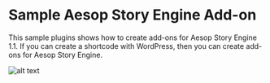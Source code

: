 Sample Aesop Story Engine Add-on
============

This sample plugins shows how to create add-ons for Aesop Story Engine 1.1. If you can create a shortcode with WordPress, then you can create add-ons for Aesop Story Engine.

![alt text](http://f.cl.ly/items/3n0B3C0m0i0b1h3J0824/Image%202014-08-21%20at%203.16.04%20PM.png "Aesop Story Engine Sample Add-on")
